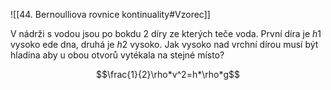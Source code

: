 ![[44. Bernoulliova rovnice kontinuality#Vzorec]]

V nádrži s vodou jsou po bokdu 2 díry ze kterých teče voda. První díra je $h1$ vysoko ede dna, druhá je $h2$ vysoko. Jak vysoko nad vrchní dírou musí být hladina aby u obou otvorů vytékala na stejné místo?

$$\frac{1}{2}\rho*v^2=h*\rho*g$$
